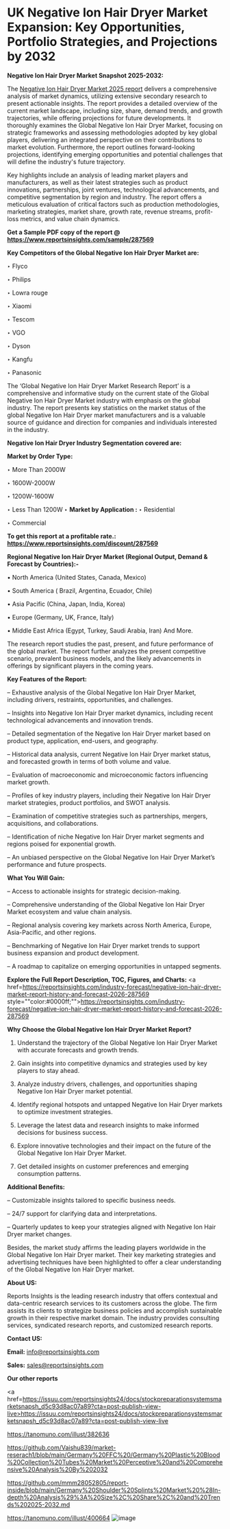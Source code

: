 # UK Negative Ion Hair Dryer Market Expansion: Key Opportunities, Portfolio Strategies, and Projections by 2032

<strong>Negative Ion Hair Dryer Market Snapshot 2025-2032:</strong>

The <a href=https://www.reportsinsights.com/sample/287569>Negative Ion Hair Dryer Market 2025 report</a> delivers a comprehensive analysis of market dynamics, utilizing extensive secondary research to present actionable insights. The report provides a detailed overview of the current market landscape, including size, share, demand trends, and growth trajectories, while offering projections for future developments. It thoroughly examines the Global Negative Ion Hair Dryer Market, focusing on strategic frameworks and assessing methodologies adopted by key global players, delivering an integrated perspective on their contributions to market evolution. Furthermore, the report outlines forward-looking projections, identifying emerging opportunities and potential challenges that will define the industry's future trajectory.

Key highlights include an analysis of leading market players and manufacturers, as well as their latest strategies such as product innovations, partnerships, joint ventures, technological advancements, and competitive segmentation by region and industry. The report offers a meticulous evaluation of critical factors such as production methodologies, marketing strategies, market share, growth rate, revenue streams, profit-loss metrics, and value chain dynamics.

<strong>Get a Sample PDF copy of the report @ <a href=https://www.reportsinsights.com/sample/287569 style=color:#0000ff;>https://www.reportsinsights.com/sample/287569</a></strong>

<strong>Key Competitors of the Global Negative Ion Hair Dryer Market are:</strong>

‣ Flyco

‣ Philips

‣ Lowra rouge

‣ Xiaomi

‣ Tescom

‣ VGO

‣ Dyson

‣ Kangfu

‣ Panasonic

The ‘Global Negative Ion Hair Dryer Market Research Report’ is a comprehensive and informative study on the current state of the Global Negative Ion Hair Dryer Market industry with emphasis on the global industry. The report presents key statistics on the market status of the global Negative Ion Hair Dryer market manufacturers and is a valuable source of guidance and direction for companies and individuals interested in the industry.

<strong>Negative Ion Hair Dryer Industry Segmentation covered are:</strong>

<strong>Market by Order Type: </strong>

‣ More Than 2000W

‣ 1600W-2000W

‣ 1200W-1600W

‣ Less Than 1200W
‣ 
<strong>Market by Application :</strong>
‣ Residential

‣ Commercial

<strong>To get this report at a profitable rate.: <a href=https://www.reportsinsights.com/discount/287569 style=color:#0000ff;>https://www.reportsinsights.com/discount/287569</a></strong>

<strong>Regional Negative Ion Hair Dryer Market (Regional Output, Demand &amp; Forecast by Countries):-</strong>

• North America (United States, Canada, Mexico)

• South America ( Brazil, Argentina, Ecuador, Chile)

• Asia Pacific (China, Japan, India, Korea)

• Europe (Germany, UK, France, Italy)

• Middle East Africa (Egypt, Turkey, Saudi Arabia, Iran) And More.

The research report studies the past, present, and future performance of the global market. The report further analyzes the present competitive scenario, prevalent business models, and the likely advancements in offerings by significant players in the coming years.

<strong>Key Features of the Report:</strong>

– Exhaustive analysis of the Global Negative Ion Hair Dryer Market, including drivers, restraints, opportunities, and challenges.

– Insights into Negative Ion Hair Dryer market dynamics, including recent technological advancements and innovation trends.

– Detailed segmentation of the Negative Ion Hair Dryer market based on product type, application, end-users, and geography.

– Historical data analysis, current Negative Ion Hair Dryer market status, and forecasted growth in terms of both volume and value.

– Evaluation of macroeconomic and microeconomic factors influencing market growth.

– Profiles of key industry players, including their Negative Ion Hair Dryer market strategies, product portfolios, and SWOT analysis.

– Examination of competitive strategies such as partnerships, mergers, acquisitions, and collaborations.

– Identification of niche Negative Ion Hair Dryer market segments and regions poised for exponential growth.

– An unbiased perspective on the Global Negative Ion Hair Dryer Market’s performance and future prospects.

<strong>What You Will Gain:</strong>

– Access to actionable insights for strategic decision-making.

– Comprehensive understanding of the Global Negative Ion Hair Dryer Market ecosystem and value chain analysis.

– Regional analysis covering key markets across North America, Europe, Asia-Pacific, and other regions.

– Benchmarking of Negative Ion Hair Dryer market trends to support business expansion and product development.

– A roadmap to capitalize on emerging opportunities in untapped segments.

<strong>Explore the Full Report Description, TOC, Figures, and Charts:</strong>
<a href=https://reportsinsights.com/industry-forecast/negative-ion-hair-dryer-market-report-history-and-forecast-2026-287569 style=""color:#0000ff;"">https://reportsinsights.com/industry-forecast/negative-ion-hair-dryer-market-report-history-and-forecast-2026-287569</a>

<strong>Why Choose the Global Negative Ion Hair Dryer Market Report?</strong>

1. Understand the trajectory of the Global Negative Ion Hair Dryer Market with accurate forecasts and growth trends.

2. Gain insights into competitive dynamics and strategies used by key players to stay ahead.

3. Analyze industry drivers, challenges, and opportunities shaping Negative Ion Hair Dryer market potential.

4. Identify regional hotspots and untapped Negative Ion Hair Dryer markets to optimize investment strategies.

5. Leverage the latest data and research insights to make informed decisions for business success.

6. Explore innovative technologies and their impact on the future of the Global Negative Ion Hair Dryer Market.

7. Get detailed insights on customer preferences and emerging consumption patterns.

<strong>Additional Benefits:</strong>

– Customizable insights tailored to specific business needs.

– 24/7 support for clarifying data and interpretations.

– Quarterly updates to keep your strategies aligned with Negative Ion Hair Dryer market changes.

Besides, the market study affirms the leading players worldwide in the Global Negative Ion Hair Dryer market. Their key marketing strategies and advertising techniques have been highlighted to offer a clear understanding of the Global Negative Ion Hair Dryer market.

<strong><strong>About US</strong>:</strong>

Reports Insights is the leading research industry that offers contextual and data-centric research services to its customers across the globe. The firm assists its clients to strategize business policies and accomplish sustainable growth in their respective market domain. The industry provides consulting services, syndicated research reports, and customized research reports.

<strong>Contact US:</strong>

<p class=><b>Email:</b> <a href=mailto:info@reportsinsights.com>info@reportsinsights.com</a></p>
<p class=><b>Sales:</b> <a href=mailto:sales@reportsinsights.com>sales@reportsinsights.com</a></p>

<strong>Our other reports</strong>

<a href=https://issuu.com/reportsinsights24/docs/stockpreparationsystemsmarketsnapsh_d5c93d8ac07a89?cta=post-publish-view-live>https://issuu.com/reportsinsights24/docs/stockpreparationsystemsmarketsnapsh_d5c93d8ac07a89?cta=post-publish-view-live</a>

<a href=https://tanomuno.com/illust/382636>https://tanomuno.com/illust/382636</a>

<a href=https://github.com/Vaishu839/market-reserach1/blob/main/Germany%20FFC%20/Germany%20Plastic%20Blood%20Collection%20Tubes%20Market%20Perceptive%20and%20Comprehensive%20Analysis%20By%202032>https://github.com/Vaishu839/market-reserach1/blob/main/Germany%20FFC%20/Germany%20Plastic%20Blood%20Collection%20Tubes%20Market%20Perceptive%20and%20Comprehensive%20Analysis%20By%202032</a>

<a href=https://github.com/mmm28052805/report-inside/blob/main/Germany%20Shoulder%20Splints%20Market%20%28In-depth%20Analysis%29%3A%20Size%2C%20Share%2C%20and%20Trends%202025-2032.md>https://github.com/mmm28052805/report-inside/blob/main/Germany%20Shoulder%20Splints%20Market%20%28In-depth%20Analysis%29%3A%20Size%2C%20Share%2C%20and%20Trends%202025-2032.md</a>

<a href=https://tanomuno.com/illust/400664>https://tanomuno.com/illust/400664</a>
![image](https://github.com/user-attachments/assets/0c68259d-ed37-4904-a63d-5273edf3e120)
